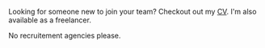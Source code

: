 Looking for someone new to join your team? Checkout out my [CV](/media/cv.pdf). I'm also available as a freelancer.

No recruitement agencies please.
